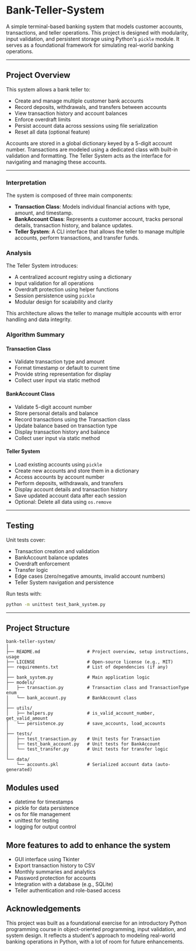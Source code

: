 # Bank-Teller-System
A simple terminal-based banking system that models customer accounts, transactions, and teller operations. This project is designed with modularity, input validation, and persistent storage using Python's `pickle` module. It serves as a foundational framework for simulating real-world banking operations.

---

## Project Overview

This system allows a bank teller to:
- Create and manage multiple customer bank accounts
- Record deposits, withdrawals, and transfers between accounts
- View transaction history and account balances
- Enforce overdraft limits
- Persist account data across sessions using file serialization
- Reset all data (optional feature)

Accounts are stored in a global dictionary keyed by a 5-digit account number. Transactions are modeled using a dedicated class with built-in validation and formatting. The Teller System acts as the interface for navigating and managing these accounts.

---

### Interpretation

The system is composed of three main components:

- **Transaction Class**: Models individual financial actions with type, amount, and timestamp.
- **BankAccount Class**: Represents a customer account, tracks personal details, transaction history, and balance updates.
- **Teller System**: A CLI interface that allows the teller to manage multiple accounts, perform transactions, and transfer funds.

### Analysis

The Teller System introduces:
- A centralized account registry using a dictionary
- Input validation for all operations
- Overdraft protection using helper functions
- Session persistence using `pickle`
- Modular design for scalability and clarity

This architecture allows the teller to manage multiple accounts with error handling and data integrity.

### Algorithm Summary

#### Transaction Class
- Validate transaction type and amount
- Format timestamp or default to current time
- Provide string representation for display
- Collect user input via static method

#### BankAccount Class
- Validate 5-digit account number
- Store personal details and balance
- Record transactions using the Transaction class
- Update balance based on transaction type
- Display transaction history and balance
- Collect user input via static method

#### Teller System
- Load existing accounts using `pickle`
- Create new accounts and store them in a dictionary
- Access accounts by account number
- Perform deposits, withdrawals, and transfers
- Display account details and transaction history
- Save updated account data after each session
- Optional: Delete all data using `os.remove`

---

## Testing

Unit tests cover:
- Transaction creation and validation
- BankAccount balance updates
- Overdraft enforcement
- Transfer logic
- Edge cases (zero/negative amounts, invalid account numbers)
- Teller System navigation and persistence

Run tests with:

```bash
python -m unittest test_bank_system.py
```
---

## Project Structure
```
bank-teller-system/
│
├── README.md                  # Project overview, setup instructions, usage
├── LICENSE                    # Open-source license (e.g., MIT)
├── requirements.txt           # List of dependencies (if any)
│
├── bank_system.py             # Main application logic
├── models/
│   ├── transaction.py         # Transaction class and TransactionType enum
│   └── bank_account.py        # BankAccount class
│
├── utils/
│   ├── helpers.py             # is_valid_account_number, get_valid_amount
│   └── persistence.py         # save_accounts, load_accounts
│
├── tests/
│   ├── test_transaction.py    # Unit tests for Transaction
│   ├── test_bank_account.py   # Unit tests for BankAccount
│   └── test_transfer.py       # Unit tests for transfer logic
│
└── data/
    └── accounts.pkl           # Serialized account data (auto-generated)
```

## Modules used

- datetime for timestamps
- pickle for data persistence
- os for file management
- unittest for testing
- logging for output control

## More features to add to enhance the system

- GUI interface using Tkinter 
- Export transaction history to CSV
- Monthly summaries and analytics
- Password protection for accounts
- Integration with a database (e.g., SQLite)
- Teller authentication and role-based access

## Acknowledgements 

This project was built as a foundational exercise for an introductory Python programming course in object-oriented programming, input validation, and system design. It reflects a student's approach to modeling real-world banking operations in Python, with a lot of room for future enhancements.
